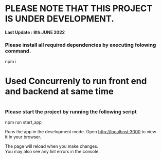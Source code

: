 # PLEASE NOTE THAT THIS PROJECT IS UNDER DEVELOPMENT.

<b>Last Update : 8th JUNE 2022</b>

### Please install all required dependencies by executing folowing command.

npm i

<h1>Used Concurrenly to run front end and backend at same time<h1>

### Please start the project by running the following script

npm run start_app

Runs the app in the development mode.
Open [http://localhost:3000](http://localhost:3000) to view it in your browser.

The page will reload when you make changes.\
You may also see any lint errors in the console.
